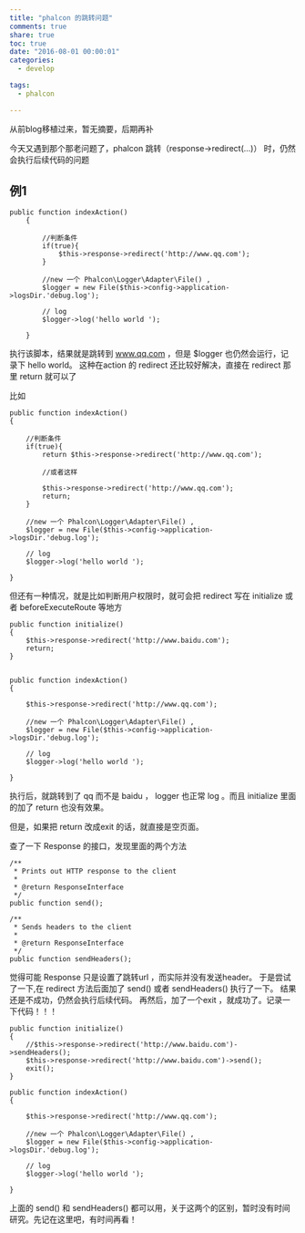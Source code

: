 ```yaml
---
title: "phalcon 的跳转问题"
comments: true
share: true
toc: true
date: "2016-08-01 00:00:01"
categories:
  - develop

tags:
  - phalcon

---
```




从前blog移植过来，暂无摘要，后期再补

<!--more-->

  


今天又遇到那个那老问题了，phalcon 跳转（response->redirect(...)） 时，仍然会执行后续代码的问题

## 例1

    public function indexAction()
        {

            //判断条件
            if(true){
                $this->response->redirect('http://www.qq.com');
            }

            //new 一个 Phalcon\Logger\Adapter\File() ,
            $logger = new File($this->config->application->logsDir.'debug.log');

            // log
            $logger->log('hello world ');

        }

执行该脚本，结果就是跳转到 www.qq.com ，但是 $logger 也仍然会运行，记录下 hello world。
这种在action  的 redirect 还比较好解决，直接在 redirect 那里 return 就可以了

比如

    public function indexAction()
    {

        //判断条件
        if(true){
            return $this->response->redirect('http://www.qq.com');

            //或者这样

            $this->response->redirect('http://www.qq.com');
            return;
        }

        //new 一个 Phalcon\Logger\Adapter\File() ,
        $logger = new File($this->config->application->logsDir.'debug.log');

        // log
        $logger->log('hello world ');

    }

但还有一种情况，就是比如判断用户权限时，就可会把 redirect 写在 initialize 或者 beforeExecuteRoute 等地方

    public function initialize()
    {
        $this->response->redirect('http://www.baidu.com');
        return;
    }


    public function indexAction()
    {

        $this->response->redirect('http://www.qq.com');

        //new 一个 Phalcon\Logger\Adapter\File() ,
        $logger = new File($this->config->application->logsDir.'debug.log');

        // log
        $logger->log('hello world ');

    }

执行后，就跳转到了 qq 而不是 baidu ， logger 也正常 log 。而且 initialize 里面的加了 return 也没有效果。

但是，如果把 return 改成exit 的话，就直接是空页面。

查了一下 Response 的接口，发现里面的两个方法

    /**
     * Prints out HTTP response to the client
     *
     * @return ResponseInterface
     */
    public function send();

    /**
     * Sends headers to the client
     *
     * @return ResponseInterface
     */
    public function sendHeaders();

觉得可能 Response 只是设置了跳转url ，而实际并没有发送header。
于是尝试了一下,在 redirect 方法后面加了 send() 或者 sendHeaders() 执行了一下。
结果还是不成功，仍然会执行后续代码。
再然后，加了一个exit ，就成功了。记录一下代码！！！

    public function initialize()
    {
        //$this->response->redirect('http://www.baidu.com')->sendHeaders();
        $this->response->redirect('http://www.baidu.com')->send();
        exit();
    }

    public function indexAction()
    {

        $this->response->redirect('http://www.qq.com');

        //new 一个 Phalcon\Logger\Adapter\File() ,
        $logger = new File($this->config->application->logsDir.'debug.log');

        // log
        $logger->log('hello world ');

    }

上面的 send() 和 sendHeaders() 都可以用，关于这两个的区别，暂时没有时间研究。先记在这里吧，有时间再看！